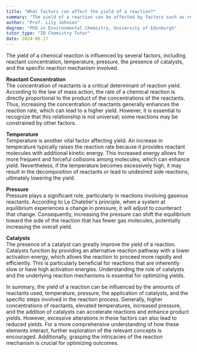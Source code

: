 ```yaml
---
title: "What factors can affect the yield of a reaction?"
summary: "The yield of a reaction can be affected by factors such as reactant concentration, temperature, pressure, catalysts, and the reaction mechanism."
author: "Prof. Lily Johnson"
degree: "PhD in Environmental Chemistry, University of Edinburgh"
tutor_type: "IB Chemistry Tutor"
date: 2024-06-17
---
```


The yield of a chemical reaction is influenced by several factors, including reactant concentration, temperature, pressure, the presence of catalysts, and the specific reaction mechanism involved.

**Reactant Concentration**  
The concentration of reactants is a critical determinant of reaction yield. According to the law of mass action, the rate of a chemical reaction is directly proportional to the product of the concentrations of the reactants. Thus, increasing the concentration of reactants generally enhances the reaction rate, which can lead to a higher yield. However, it is essential to recognize that this relationship is not universal; some reactions may be constrained by other factors.

**Temperature**  
Temperature is another vital factor affecting yield. An increase in temperature typically raises the reaction rate because it provides reactant molecules with additional kinetic energy. This increased energy allows for more frequent and forceful collisions among molecules, which can enhance yield. Nevertheless, if the temperature becomes excessively high, it may result in the decomposition of reactants or lead to undesired side reactions, ultimately lowering the yield.

**Pressure**  
Pressure plays a significant role, particularly in reactions involving gaseous reactants. According to Le Chatelier's principle, when a system at equilibrium experiences a change in pressure, it will adjust to counteract that change. Consequently, increasing the pressure can shift the equilibrium toward the side of the reaction that has fewer gas molecules, potentially increasing the overall yield.

**Catalysts**  
The presence of a catalyst can greatly improve the yield of a reaction. Catalysts function by providing an alternative reaction pathway with a lower activation energy, which allows the reaction to proceed more rapidly and efficiently. This is particularly beneficial for reactions that are inherently slow or have high activation energies. Understanding the role of catalysts and the underlying reaction mechanisms is essential for optimizing yields.

In summary, the yield of a reaction can be influenced by the amounts of reactants used, temperature, pressure, the application of catalysts, and the specific steps involved in the reaction process. Generally, higher concentrations of reactants, elevated temperatures, increased pressure, and the addition of catalysts can accelerate reactions and enhance product yields. However, excessive alterations in these factors can also lead to reduced yields. For a more comprehensive understanding of how these elements interact, further exploration of the relevant concepts is encouraged. Additionally, grasping the intricacies of the reaction mechanism is crucial for optimizing outcomes.
    